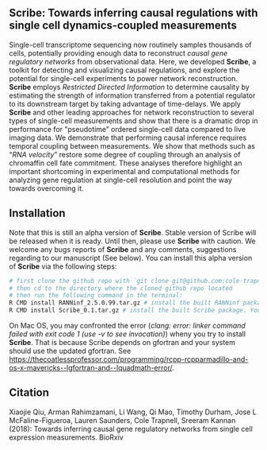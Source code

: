 ## **Scribe**: Towards inferring causal regulations with single cell dynamics-coupled measurements

Single-cell transcriptome sequencing now routinely samples thousands of cells, potentially providing enough data to reconstruct *causal gene regulatory networks* from observational data. Here, we developed **Scribe**, a toolkit for detecting and visualizing causal regulations, and explore the potential for single-cell experiments to power network reconstruction. **Scribe** employs *Restricted Directed Information* to determine causality by estimating the strength of information transferred from a potential regulator to its downstream target by taking advantage of time-delays. We apply **Scribe** and other leading approaches for network reconstruction to several types of single-cell measurements and show that there is a dramatic drop in performance for "pseudotime” ordered single-cell data compared to live imaging data. We demonstrate that performing causal inference requires temporal coupling between measurements. We show that methods such as “*RNA velocity*” restore some degree of coupling through an analysis of chromaffin cell fate commitment. These analyses therefore highlight an important shortcoming in experimental and computational methods for analyzing gene regulation at single-cell resolution and point the way towards overcoming it. 

## Installation

Note that this is still an alpha version of **Scribe**. Stable version of Scribe will be released when it is ready. Until then, please use **Scribe** with caution. We welcome any bugs reports of **Scribe** and any comments, suggestions regarding to our manuscript (See below). You can install this alpha version of **Scribe** via the following steps:

```sh
# first clone the github repo with `git clone git@github.com:cole-trapnell-lab/Scribe.git`
# then cd to the directory where the cloned github repo located
# then run the following command in the terminal: 
R CMD install RANNinf_2.5.0.99.tar.gz # install the built RANNinf package, similar to the RANN package but the infinity norm is used 
R CMD install Scribe_0.1.tar.gz # install the built Scribe package. You may need to first install other required packages before successfully install Scribe 
```

On Mac OS, you may confronted the error (*clang: error: linker command failed with exit code 1 (use -v to see invocation)*) wheny you try to install **Scribe**. That is because Scribe depends on gfortran and your system should use the updated gfortran. See https://thecoatlessprofessor.com/programming/rcpp-rcpparmadillo-and-os-x-mavericks--lgfortran-and--lquadmath-error/. 

## Citation
Xiaojie Qiu, Arman Rahimzamani, Li Wang, Qi Mao, Timothy Durham, Jose L McFaline-Figueroa, Lauren Saunders, Cole Trapnell, Sreeram Kannan (2018): Towards inferring causal gene regulatory networks from single cell expression measurements. BioRxiv
